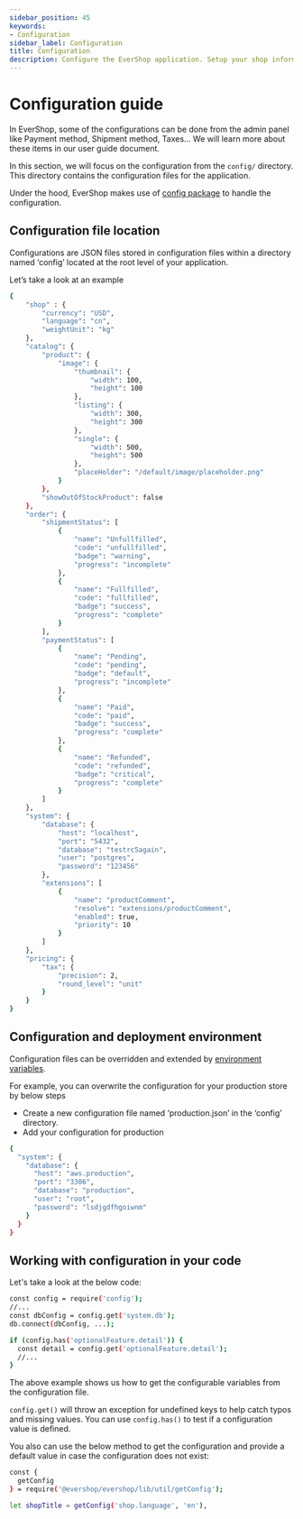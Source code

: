 ```yaml
---
sidebar_position: 45
keywords:
- Configuration
sidebar_label: Configuration
title: Configuration
description: Configure the EverShop application. Setup your shop information and configure the database connection. Extend configuration for different deployment environments
---
```


# Configuration guide

In EverShop, some of the configurations can be done from the admin panel like Payment method, Shipment method, Taxes… We will learn more about these items in our user guide document.

In this section, we will focus on the configuration from the `config/` directory. This directory contains the configuration files for the application.

Under the hood, EverShop makes use of [config package](https://www.npmjs.com/package/config) to handle the configuration.

## Configuration file location

Configurations are JSON files stored in configuration files within a directory named ‘config’ located at the root level of your application.

Let’s take a look at an example

```bash
{
    "shop" : {
        "currency": "USD",
        "language": "cn",
        "weightUnit": "kg"
    },   
    "catalog": {
        "product": {
            "image": {
                "thumbnail": {
                    "width": 100,
                    "height": 100
                },
                "listing": {
                    "width": 300,
                    "height": 300
                },
                "single": {
                    "width": 500,
                    "height": 500
                },
                "placeHolder": "/default/image/placeholder.png"
            }
        },
        "showOutOfStockProduct": false
    },
    "order": {
        "shipmentStatus": [
            {
                "name": "Unfullfilled",
                "code": "unfullfilled",
                "badge": "warning",
                "progress": "incomplete"
            },
            {
                "name": "Fullfilled",
                "code": "fullfilled",
                "badge": "success",
                "progress": "complete"
            }
        ],
        "paymentStatus": [
            {
                "name": "Pending",
                "code": "pending",
                "badge": "default",
                "progress": "incomplete"
            },
            {
                "name": "Paid",
                "code": "paid",
                "badge": "success",
                "progress": "complete"
            },
            {
                "name": "Refunded",
                "code": "refunded",
                "badge": "critical",
                "progress": "complete"
            }
        ]
    },
    "system": {
        "database": {
            "host": "localhost",
            "port": "5432",
            "database": "testrc5again",
            "user": "postgres",
            "password": "123456"
        },
        "extensions": [
            {
                "name": "productComment",
                "resolve": "extensions/productComment",
                "enabled": true,
                "priority": 10 
            }
        ]
    },
    "pricing": {
        "tax": {
            "precision": 2,
            "round_level": "unit"
        }
    }
}
```

## Configuration and deployment environment

Configuration files can be overridden and extended by [environment variables](https://github.com/node-config/node-config/wiki/Environment-Variables).

For example, you can overwrite the configuration for your production store by below steps

- Create a new configuration file named ‘production.json’ in the ‘config’ directory.
- Add your configuration for production

```bash
{
  "system": {
    "database": {
      "host": "aws.production",
      "port": "3306",
      "database": "production",
      "user": "root",
      "password": "lsdjgdfhgoiwnm"
    }
  }
}
```

## Working with configuration in your code

Let's take a look at the below code:

```bash
const config = require('config');
//...
const dbConfig = config.get('system.db');
db.connect(dbConfig, ...);

if (config.has('optionalFeature.detail')) {
  const detail = config.get('optionalFeature.detail');
  //...
}
```

The above example shows us how to get the configurable variables from the configuration file.

`config.get()` will throw an exception for undefined keys to help catch typos and missing values. You can use `config.has()` to test if a configuration value is defined.

You also can use the below method to get the configuration and provide a default value in case the configuration does not exist:

```bash
const {
  getConfig
} = require('@evershop/evershop/lib/util/getConfig');

let shopTitle = getConfig('shop.language', 'en'),
```